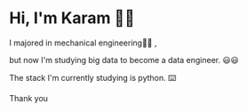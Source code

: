 # Hi, I'm Karam 🙋‍♂️

I majored in mechanical engineering:man_mechanic: ,

but now I'm studying big data to become a data engineer. 😃😃 

The stack I'm currently studying is python. ⌨️

Thank you